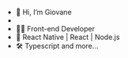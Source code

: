- 👋 Hi, I’m Giovane
- 
- 👨‍💻 Front-end Developer
- 📲 React Native | React | Node.js
- 🛠️ Typescript and more...
